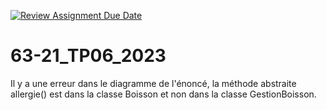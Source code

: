 [![Review Assignment Due Date](https://classroom.github.com/assets/deadline-readme-button-24ddc0f5d75046c5622901739e7c5dd533143b0c8e959d652212380cedb1ea36.svg)](https://classroom.github.com/a/csG37zfv)
# 63-21_TP06_2023

Il y a une erreur dans le diagramme de l'énoncé, la méthode abstraite allergie() est dans la classe Boisson et non dans la classe GestionBoisson.
